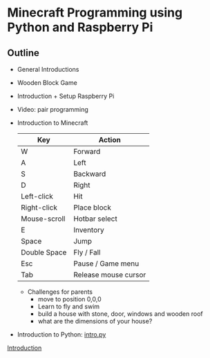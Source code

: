 # Minecraft Programming using Python and Raspberry Pi

## Outline

- General Introductions
- Wooden Block Game
- Introduction + Setup Raspberry Pi
- Video: pair programming
- Introduction to Minecraft

    Key | Action 
    --- | ------
    W	| Forward
    A	| Left 
    S	| Backward 
    D	|	Right
    Left-click | Hit
    Right-click | Place block
    Mouse-scroll | Hotbar select
    E	|	Inventory
    Space	|	Jump
    Double Space	|	Fly / Fall
    Esc	| Pause / Game menu
    Tab	| Release mouse cursor

  - Challenges for parents
    - move to position 0,0,0
    - Learn to fly and swim
    - build a house with stone, door, windows and wooden roof
    - what are the dimensions of your house?
- Introduction to Python: [intro.py](scripts/intro.py)


[Introduction](MINECRAFT_INTRO.md)

